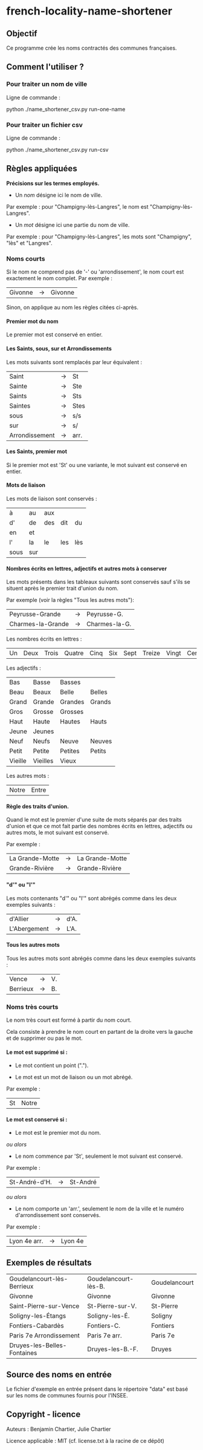 # french-locality-name-shortener

## Objectif

Ce programme crée les noms contractés des communes françaises.


## Comment l'utiliser ?

### Pour traiter un nom de ville

Ligne de commande :

python ./name_shortener_csv.py run-one-name

### Pour traiter un fichier csv

Ligne de commande :

python ./name_shortener_csv.py run-csv


## Règles appliquées
**Précisions sur les termes employés.**

- Un *nom* désigne ici le nom de ville.

Par exemple : pour "Champigny-lès-Langres", le nom est "Champigny-lès-Langres".

- Un *mot* désigne ici une partie du nom de ville.

Par exemple : pour "Champigny-lès-Langres", les mots sont "Champigny", "lès" et "Langres".

### Noms courts
Si le nom ne comprend pas de '-' ou 'arrondissement', le nom court est exactement le nom complet.
Par exemple :
<table>
  <tr><td>Givonne</td><td>-></td><td>Givonne</td></tr>
</table>

Sinon, on applique au nom les règles citées ci-après.

#### Premier mot du nom

Le premier mot est conservé en entier.

#### Les Saints, sous, sur et Arrondissements

Les mots suivants sont remplacés par leur équivalent :
<table>
  <tr><td>Saint</td><td>-></td><td>St</td></tr>
  <tr><td>Sainte</td><td>-></td><td>Ste</td></tr>
  <tr><td>Saints</td><td>-></td><td>Sts</td></tr>
  <tr><td>Saintes</td><td>-></td><td>Stes</td></tr>
  <tr><td>sous</td><td>-></td><td>s/s</td></tr>
  <tr><td>sur</td><td>-></td><td>s/</td></tr>
  <tr><td>Arrondissement</td><td>-></td><td>arr.</td></tr>
</table>

#### Les Saints, premier mot

Si le premier mot est 'St' ou une variante, le mot suivant est conservé en entier.

#### Mots de liaison

Les mots de liaison sont conservés :
<table>
  <tr><td>à</td><td>au</td><td>aux</td><td></td><td></td></tr>
  <tr><td>d'</td><td>de</td><td>des</td><td>dit</td><td>du</td></tr>
  <tr><td>en</td><td>et</td><td></td><td></td><td></td></tr>
  <tr><td>l'</td><td>la</td><td>le</td><td>les</td><td>lès</td></tr>
  <tr><td>sous</td><td>sur</td><td></td><td></td><td></td></tr>
</table>

#### Nombres écrits en lettres, adjectifs et autres mots à conserver

Les mots présents dans les tableaux suivants sont conservés sauf s'ils se situent après le premier trait d'union du nom.

Par exemple (voir la règles "Tous les autres mots"):
<table>
  <tr><td>Peyrusse-Grande</td><td>-></td><td>Peyrusse-G.</td></tr>
  <tr><td>Charmes-la-Grande</td><td>-></td><td>Charmes-la-G.</td></tr>
</table>


Les nombres écrits en lettres :
<table>
  <tr>
    <td>Un</td><td>Deux</td><td>Trois</td><td>Quatre</td><td>Cinq</td><td>Six</td><td>Sept</td><td>Treize</td><td>Vingt</td><td>Cent</td><td>Mille</td>
  </tr>
</table>

Les adjectifs :
<table>
  <tr><td>Bas</td><td>Basse</td><td>Basses</td><td></td></tr>
  <tr>
    <td>Beau</td><td>Beaux</td><td>Belle</td><td>Belles</td>
  </tr>
  <tr>
    <td>Grand</td><td>Grande</td><td>Grandes</td><td>Grands</td>
  </tr>
  <tr><td>Gros</td><td>Grosse</td><td>Grosses</td><td></td></tr>
  <tr>
    <td>Haut</td><td>Haute</td><td>Hautes</td><td>Hauts</td>
  </tr>
  <tr>
    <td>Jeune</td><td>Jeunes</td><td></td><td></td>
  </tr>
  <tr>
    <td>Neuf</td><td>Neufs</td><td>Neuve</td><td>Neuves</td>
  </tr>
  <tr>
    <td>Petit</td><td>Petite</td><td>Petites</td><td>Petits</td>
  </tr>
  <tr>
    <td>Vieille</td><td>Vieilles</td><td>Vieux</td><td></td>
  </tr>
</table>

Les autres mots :
<table>
  <tr><td>Notre</td><td>Entre</td></tr>
</table>

#### Règle des traits d'union.

Quand le mot est le premier d'une suite de mots séparés par des traits d'union et que ce mot fait partie des nombres écrits en lettres, adjectifs ou autres mots, le mot suivant est conservé.

Par exemple :
<table>
  <tr><td>La Grande-Motte</td><td>-></td><td>La Grande-Motte</td></tr>
  <tr><td>Grande-Rivière</td><td>-></td><td>Grande-Rivière</td></tr>
</table>

#### "d'" ou "l'"

Les mots contenants "d'" ou "l'" sont abrégés comme dans les deux exemples suivants :
<table>
  <tr><td>d'Allier</td><td>-></td><td>d'A.</td></tr>
  <tr><td>L'Abergement</td><td>-></td><td>L'A.</td></tr>
</table>

#### Tous les autres mots

Tous les autres mots sont abrégés comme dans les deux exemples suivants :
<table>
  <tr><td>Vence</td><td>-></td><td>V.</td></tr>
  <tr><td>Berrieux</td><td>-></td><td>B.</td></tr>
</table>

### Noms très courts
Le nom très court est formé à partir du nom court.

Cela consiste à prendre le nom court en partant de la droite vers la gauche et de supprimer ou pas le mot.

#### Le mot est supprimé si :

- Le mot contient un point (".").

- Le mot est un mot de liaison ou un mot abrégé.

Par exemple :
<table>
  <tr>
    <td>St</td><td>Notre</td>
  </tr>
</table>

#### Le mot est conservé si :

- Le mot est le premier mot du nom.

*ou alors*

- Le nom commence par 'St', seulement le mot suivant est conservé.

Par exemple :
<table>
  <tr><td>St-André-d'H.</td><td>-></td><td>St-André</td></tr>
</table>

*ou alors*

- Le nom comporte un 'arr.', seulement le nom de la ville et le numéro d'arrondissement sont conservés.

Par exemple :
<table>
  <tr><td>Lyon 4e arr.</td><td>-></td><td>Lyon 4e</td></tr>
</table>


## Exemples de résultats

<table>
  <tr><td>Goudelancourt-lès-Berrieux</td><td>Goudelancourt-lès-B.</td><td>Goudelancourt</td></tr>
  <tr><td>Givonne</td><td>Givonne</td><td>Givonne</td></tr>
  <tr><td>Saint-Pierre-sur-Vence</td><td>St-Pierre-sur-V.</td><td>St-Pierre</td></tr>
  <tr><td>Soligny-les-Étangs</td><td>Soligny-les-É.</td><td>Soligny</td></tr>
  <tr><td>Fontiers-Cabardès</td><td>Fontiers-C.</td><td>Fontiers</td></tr>
  <tr><td>Paris 7e Arrondissement</td><td>Paris 7e arr.</td><td>Paris 7e</td></tr>
  <tr><td>Druyes-les-Belles-Fontaines</td><td>Druyes-les-B.-F.</td><td>Druyes</td></tr>
</table>


## Source des noms en entrée

Le fichier d'exemple en entrée présent dans le répertoire "data" est basé sur les noms de communes fournis pour l'INSEE.


## Copyright - licence

Auteurs : Benjamin Chartier, Julie Chartier

Licence applicable : MIT (cf. license.txt à la racine de ce dépôt)